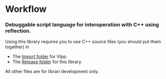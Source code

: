 # Workflow
### Debuggable script language for interoperation with C++ using reflection.

Using this library requires you to use C++ source files (you should put them together) in
   * The [Import folder](https://github.com/vczh-libraries/Workflow/tree/master/Import) for Vlpp.
   * The [Release folder](https://github.com/vczh-libraries/Workflow/tree/master/Release) for this library.

All other files are for librari development only.
